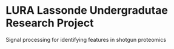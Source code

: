 # LURA Lassonde Undergradutae Research Project
 Signal processing for identifying features in shotgun proteomics
